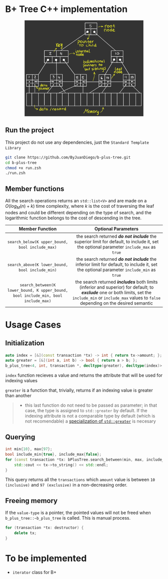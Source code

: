 # B+ Tree C++ implementation

<p align="center">
<img alt="BPlusTree" height="307" src="./assets/images/bplustree.png" width="380"/>
</p>

## Run the project

This project do not use any dependencies, just the ```Standard Template Library```

```zsh
git clone https://github.com/ByJuanDiego/b-plus-tree.git
cd b-plus-tree
chmod +x run.zsh
./run.zsh
```

## Member functions

All the search operations returns an ```std::list<V>``` and are made on a $O(log_{M}(n) + k)$ time complexity, where $k$
is the cost of traversing the leaf nodes and could be different depending on the type of search, and the logarithmic
function belongs to the cost of descending in the tree.

|                                    Member Function                                     |                                                                                                       Optional Parameters                                                                                                       |
|:--------------------------------------------------------------------------------------:|:-------------------------------------------------------------------------------------------------------------------------------------------------------------------------------------------------------------------------------:|
|                  ```search_below(K upper_bound, bool include_max)```                   |                                       the search returned ***do not include*** the superior limit for default, to include it, set the optional parameter ```include_max``` as ```true```                                        |
|                  ```search_above(K lower_bound, bool include_min)```                   |                                       the search returned ***do not include*** the inferior limit for default, to include it, set the optional parameter ```include_min``` as ```true```                                        |
| ```search_between(K lower_bound, K upper_bound, bool include_min, bool include_max)``` | the search returned ***includes*** both limits (inferior and superior) for default; to ***exclude*** one or both limits, set the ```include_min``` or ```include_max``` values to ```false``` depending on the desired semantic |

# Usage Cases

## Initialization

```c++
auto index = [&](const transaction *tx) -> int { return tx->amount; };
auto greater = [&](int a, int b) -> bool { return a > b; };
b_plus_tree<4, int, transaction *, decltype(greater), decltype(index)> bPlusTree(index, greater);
```

```index``` function recieves a value and returns the attribute that will be used for indexing values

```greater``` is a function that, trivially, returns if an indexing value is greater than another

> - this last function do not need to be passed as parameter; in that case, the type is assigned to ```std::greater```
    by default. If the indexing attribute is not a comparable type by default (which is not recomendable)
    a [specialization of ```std::greater```](https://en.cppreference.com/w/cpp/utility/functional/greater) is necesary

## Querying

```c++
int min{10}, max{97};
bool include_min{true}, include_max{false};
for (const transaction *tx: bPlusTree.search_between(min, max, include_min, include_max)) {
    std::cout << tx->to_string() << std::endl;
}
```

This query returns all the ```transactions``` which ```amount``` value is between ```10 (inclusive)```
and ```97 (exclusive)``` in a non-decreasing order.

## Freeing memory

If the ```value-type``` is a pointer, the pointed values will not be freed when ```b_plus_tree::~b_plus_tree```  is
called. This is manual process.

```c++
for (transaction *tx: destructor) {
    delete tx;
}
```

# To be implemented

- ```iterator``` class for B+
